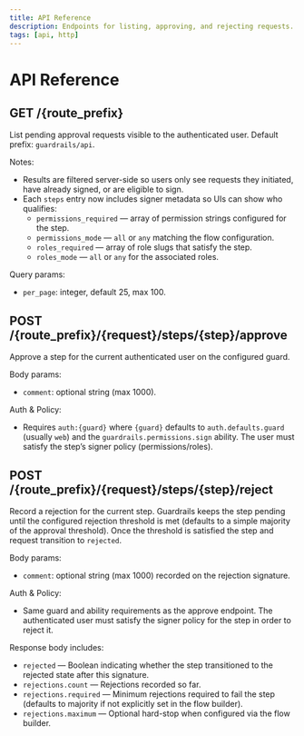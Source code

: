 ```yaml
---
title: API Reference
description: Endpoints for listing, approving, and rejecting requests.
tags: [api, http]
---
```


# API Reference

## GET /\{route_prefix\}

List pending approval requests visible to the authenticated user. Default prefix: `guardrails/api`.

Notes:
- Results are filtered server-side so users only see requests they initiated, have already signed, or are eligible to sign.
- Each `steps` entry now includes signer metadata so UIs can show who qualifies:
  - `permissions_required` — array of permission strings configured for the step.
  - `permissions_mode` — `all` or `any` matching the flow configuration.
  - `roles_required` — array of role slugs that satisfy the step.
  - `roles_mode` — `all` or `any` for the associated roles.

Query params:
- `per_page`: integer, default 25, max 100.

## POST /\{route_prefix\}/{request}/steps/{step}/approve

Approve a step for the current authenticated user on the configured guard.

Body params:
- `comment`: optional string (max 1000).

Auth & Policy:
- Requires `auth:{guard}` where `{guard}` defaults to `auth.defaults.guard` (usually `web`) and the `guardrails.permissions.sign` ability. The user must satisfy the step’s signer policy (permissions/roles).

## POST /\{route_prefix\}/{request}/steps/{step}/reject

Record a rejection for the current step. Guardrails keeps the step pending until the configured rejection threshold is met (defaults to a simple majority of the approval threshold). Once the threshold is satisfied the step and request transition to `rejected`.

Body params:
- `comment`: optional string (max 1000) recorded on the rejection signature.

Auth & Policy:
- Same guard and ability requirements as the approve endpoint. The authenticated user must satisfy the signer policy for the step in order to reject it.

Response body includes:
- `rejected` — Boolean indicating whether the step transitioned to the rejected state after this signature.
- `rejections.count` — Rejections recorded so far.
- `rejections.required` — Minimum rejections required to fail the step (defaults to majority if not explicitly set in the flow builder).
- `rejections.maximum` — Optional hard-stop when configured via the flow builder.
